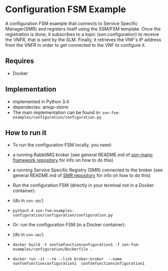 # Configuration FSM Example
A configuration FSM example that connects to Service Specific Manager(SMR) and registers itself using the SSM/FSM template. Once the registration is done, it subscribes to a topic (son.configuration) to receive the VNFR, that is sent by the SLM. Finally, it retrieves the VNF's IP address from the VNFR in order to get connected to the VNF to configure it.  

## Requires
* Docker

## Implementation
* implemented in Python 3.4
* dependecies: amqp-storm
* The main implementation can be found in: `son-fsm-examples/configuration/configuration.py`

## How to run it

* To run the configuration FSM locally, you need:
 * a running RabbitMQ broker (see general README.md of [son-mano framework repository](https://github.com/sonata-nfv/son-mano-framework) for info on how to do this)
 * a running Service Specific Registry (SMR) connected to the broker (see general README.md of [SMR repository](https://github.com/sonata-nfv/son-mano-framework) for info on how to do this)

* Run the configuration FSM (directly in your terminal not in a Docker container):
 * (do in `son-sm/`)
 * `python3.4 son-fsm-examples-configuration/configuration/configuration.py`

* Or: run the configuration FSM (in a Docker container):
 * (do in `son-sm/`)
 * `docker build -t sonfsmfunctionconfiguration1 -f son-fsm-examples/configuration/Dockerfile .`
 * `docker run -it --rm --link broker:broker  --name sonfsmfunctionconfiguration1  sonfsmfunctionconfiguration1`
